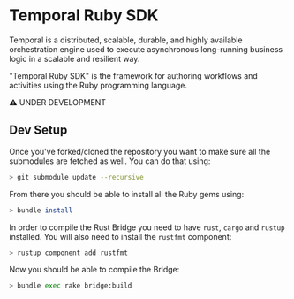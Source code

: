 # Temporal Ruby SDK

Temporal is a distributed, scalable, durable, and highly available orchestration engine used to
execute asynchronous long-running business logic in a scalable and resilient way.

"Temporal Ruby SDK" is the framework for authoring workflows and activities using the Ruby
programming language.

⚠️ UNDER DEVELOPMENT

## Dev Setup

Once you've forked/cloned the repository you want to make sure all the submodules are fetched as
well. You can do that using:

```sh
> git submodule update --recursive
```

From there you should be able to install all the Ruby gems using:

```sh
> bundle install
```

In order to compile the Rust Bridge you need to have `rust`, `cargo` and `rustup` installed. You
will also need to install the `rustfmt` component:

```sh
> rustup component add rustfmt
```

Now you should be able to compile the Bridge:

```sh
> bundle exec rake bridge:build
```
